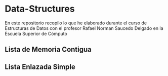 # Data-Structures
En este repositorio recopilo lo que he elaborado durante el curso de Estructuras de Datos con el profesor Rafael Norman Saucedo Delgado en la Escuela Superior de Cómputo

## Lista de Memoria Contigua

## Lista Enlazada Simple

##

